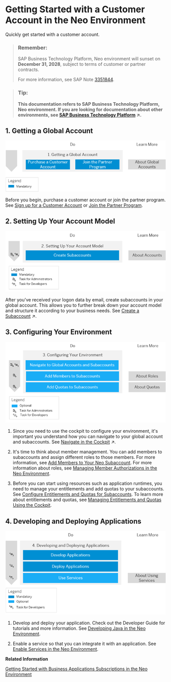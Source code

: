 <!-- loio1b335bad21724350b0afca66b2db2ce6 -->

# Getting Started with a Customer Account in the Neo Environment

Quickly get started with a customer account.

> ### Remember:  
> SAP Business Technology Platform, Neo environment will sunset on **December 31, 2028**, subject to terms of customer or partner contracts.
> 
> For more information, see SAP Note [3351844](https://launchpad.support.sap.com/#/notes/3351844).

> ### Tip:  
> **This documentation refers to SAP Business Technology Platform, Neo environment. If you are looking for documentation about other environments, see [SAP Business Technology Platform](https://help.sap.com/viewer/65de2977205c403bbc107264b8eccf4b/Cloud/en-US/6a2c1ab5a31b4ed9a2ce17a5329e1dd8.html "SAP Business Technology Platform (SAP BTP) is an integrated offering comprised of four technology portfolios: database and data management, application development and integration, analytics, and intelligent technologies. The platform offers users the ability to turn data into business value, compose end-to-end business processes, and build and extend SAP applications quickly.") :arrow_upper_right:.**



<a name="loio1b335bad21724350b0afca66b2db2ce6__section_ncd_t5k_wbb"/>

## 1. Getting a Global Account

![](images/Image_Map_NoTrial_1-Getting_a_Global_Account_69fc296.png)

Before you begin, purchase a customer account or join the partner program. See [Sign up for a Customer Account](../21-getting-account-neo/get-an-enterprise-account-96e78ab.md#copy07a76681cdb64c10ae325ba13b416ed7) or [Join the Partner Program](../21-getting-account-neo/get-an-enterprise-account-96e78ab.md#copyad04d906a6564812882346dea9e6e5b5).



<a name="loio1b335bad21724350b0afca66b2db2ce6__section_sjn_c1q_ybb"/>

## 2. Setting Up Your Account Model

![](images/Neo_SettingUpAccountModel_NoTrial_7c6a9b9.png)

After you've received your logon data by email, create subaccounts in your global account. This allows you to further break down your account model and structure it according to your business needs. See [Create a Subaccount](https://help.sap.com/viewer/65de2977205c403bbc107264b8eccf4b/Cloud/en-US/05280a123d3044ae97457a25b3013918.html "Create subaccounts in your global account using the SAP BTP cockpit.") :arrow_upper_right:.



<a name="loio1b335bad21724350b0afca66b2db2ce6__section_qr5_wwk_wbb"/>

## 3. Configuring Your Environment

![](images/Neo_ConfiguringEnvironment_NoTrial_01f7e5a.png)

1.  Since you need to use the cockpit to configure your environment, it's important you understand how you can navigate to your global account and subaccounts. See [Navigate in the Cockpit](https://help.sap.com/viewer/65de2977205c403bbc107264b8eccf4b/Cloud/en-US/0874895f1f78459f9517da55a11ffebd.html "Learn how to navigate to your global accounts and subaccounts in the SAP BTP cockpit.") :arrow_upper_right:.

2.  It's time to think about member management. You can add members to subaccounts and assign different roles to those members. For more information, see [Add Members to Your Neo Subaccount](../50-administration-and-ops-neo/add-members-to-your-neo-subaccount-a253570.md). For more information about roles, see [Managing Member Authorizations in the Neo Environment](../50-administration-and-ops-neo/managing-member-authorizations-in-the-neo-environment-a1ab5c4.md).

3.  Before you can start using resources such as application runtimes, you need to manage your entitlements and add quotas to your subaccounts. See [Configure Entitlements and Quotas for Subaccounts](../50-administration-and-ops-neo/configure-entitlements-and-quotas-for-subaccounts-c90f3d5.md). To learn more about entitlements and quotas, see [Managing Entitlements and Quotas Using the Cockpit](../50-administration-and-ops-neo/managing-entitlements-and-quotas-using-the-cockpit-23e9ad3.md).



<a name="loio1b335bad21724350b0afca66b2db2ce6__section_w1d_txk_wbb"/>

## 4. Developing and Deploying Applications

![](images/Neo_DevelopAndDeploy_NoTrial_1249419.png)

1.  Develop and deploy your application. Check out the Developer Guide for tutorials and more information. See [Developing Java in the Neo Environment](../30-development-neo/developing-java-in-the-neo-environment-9bd4dd1.md).

2.  Enable a service so that you can integrate it with an application. See [Enable Services in the Neo Environment](../30-development-neo/using-services-in-the-neo-environment-a32d3d5.md#loio4e12009d06e44eb1943b94483a505d90).


**Related Information**  


[Getting Started with Business Applications Subscriptions in the Neo Environment](getting-started-with-business-applications-subscriptions-in-the-neo-environment-a55cef9.md "By using SAP BTP, a provider can build and run an application for consumption by multiple consumers. A provider is an SAP partner, who wants to sell business applications to their customers, or an SAP customer, who wants to make their business applications available to different organizational units, for example.")

